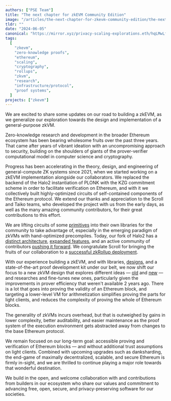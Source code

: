 ```yaml
---
authors: ["PSE Team"]
title: "The next chapter for zkEVM Community Edition"
image: "/articles/the-next-chapter-for-zkevm-community-edition/the-next-chapter-for-zkevm-community-edition-cover.webp"
tldr: ""
date: "2024-06-05"
canonical: "https://mirror.xyz/privacy-scaling-explorations.eth/hqLMwLfKmQLj773QCRLTOT-Z8sSUaTEfQpBSdTbitbs"
tags:
  [
    "zkevm",
    "zero-knowledge proofs",
    "ethereum",
    "scaling",
    "cryptography",
    "rollups",
    "zkvm",
    "research",
    "infrastructure/protocol",
    "proof systems",
  ]
projects: ["zkevm"]
---
```


We are excited to share some updates on our road to building a zkEVM, as we generalize our exploration towards the design and implementation of a general-purpose zkVM.

Zero-knowledge research and development in the broader Ethereum ecosystem has been bearing wholesome fruits over the past three years. That came after years of vibrant ideation with an uncompromising approach to security, building on the shoulders of giants of the prover-verifier computational model in computer science and cryptography.

Progress has been accelerating in the theory, design, and engineering of general-compute ZK systems since 2021, when we started working on a zkEVM implementation alongside our collaborators. We replaced the backend of the Halo2 instantiation of PLONK with the KZG commitment scheme in order to facilitate verification on Ethereum, and with it we collectively built highly-optimized circuits of self-contained components of the Ethereum protocol. We extend our thanks and appreciation to the Scroll and Taiko teams, who developed the project with us from the early days, as well as the many amazing community contributors, for their great contributions to this effort.

We are lifting circuits of some [primitives](https://github.com/privacy-scaling-explorations/zkevm-circuits/blob/main/zkevm-circuits/src/keccak_circuit.rs) into their own libraries for the community to take advantage of, especially in the emerging paradigm of zkVMs with hand-optimized precompiles. Today, our fork of Halo2 has a [distinct architecture](https://github.com/privacy-scaling-explorations/halo2/pull/254), [expanded features](https://github.com/privacy-scaling-explorations/halo2curves), and an active community of contributors [pushing it forward](https://github.com/privacy-scaling-explorations/halo2/pull/277). We congratulate Scroll for bringing the fruits of our collaboration to a [successful zkRollup deployment](https://scroll.io/blog/founder-letter).

With our experience building a zkEVM, and with libraries, [designs](https://github.com/privacy-scaling-explorations/zkevm-circuits/pull/1785), and a state-of-the-art proof development kit under our belt, we now shift our focus to a new zkVM design that explores different ideas — [old](https://dl.acm.org/doi/abs/10.1145/2699436) and [new](https://eprint.iacr.org/2024/325) — and researches and fine-tunes new ones, particularly given the improvements in prover efficiency that weren't available 2 years ago. There is a lot that goes into proving the validity of an Ethereum block, and targeting a lower-level VM for arithmetization simplifies proving the parts for light clients, and reduces the complexity of proving the whole of Ethereum blocks.

The generality of zkVMs incurs overhead, but that is outweighed by gains in lower complexity, better auditability, and easier maintenance as the proof system of the execution environment gets abstracted away from changes to the base Ethereum protocol.

We remain focused on our long-term goal: accessible proving and verification of Ethereum blocks — and without additional trust assumptions on light clients. Combined with upcoming upgrades such as danksharding, the end-game of maximally decentralized, scalable, and secure Ethereum is firmly in-sight, and we are thrilled to continue playing a major role towards that wonderful destination.

We build in the open, and welcome collaboration with and contributions from builders in our ecosystem who share our values and commitment to advancing free, open, secure, and privacy-preserving software for our societies.
